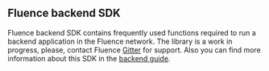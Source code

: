 ## Fluence backend SDK

Fluence backend SDK contains frequently used functions required to run a backend application in the Fluence network. The library is a work in progress, please, contact Fluence [Gitter](https://gitter.im/fluencelabs/fluence) for support. Also you can find more information about this SDK in the [backend guide](https://fluence.network/docs/book/backend/).
